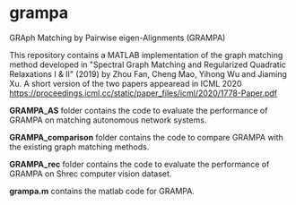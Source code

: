 # grampa
GRAph Matching by Pairwise eigen-Alignments (GRAMPA)

This repository contains a MATLAB implementation of the graph matching method developed in "Spectral Graph Matching and Regularized Quadratic Relaxations I & II" (2019) by Zhou Fan, Cheng Mao, Yihong Wu and Jiaming Xu. A short version of the two papers appearead in ICML 2020 https://proceedings.icml.cc/static/paper_files/icml/2020/1778-Paper.pdf

**GRAMPA_AS** folder contains the code to evaluate the performance of GRAMPA on matching autonomous network systems.

**GRAMPA_comparison** folder contains the code to compare GRAMPA with the existing graph matching methods. 

**GRAMPA_rec** folder contains the code to evaluate the performance of GRAMPA on Shrec computer vision dataset.

**grampa.m** contains the matlab code for GRAMPA.
